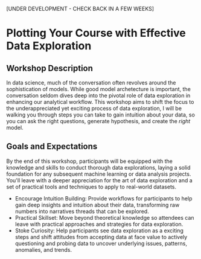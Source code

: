 [UNDER DEVELOPMENT - CHECK BACK IN A FEW WEEKS]
# Plotting Your Course with Effective Data Exploration

## Workshop Description
In data science, much of the conversation often revolves around the sophistication of models. While good model archetecture is important, the conversation seldom dives deep into the pivotal role of data exploration in enhancing our analytical workflow. This workshop aims to shift the focus to the underappreciated yet exciting process of data exploration, I will be walking you through steps you can take to gain intuition about your data, so you can ask the right questions, generate hypothesis, and create the _right_ model. 

## Goals and Expectations
By the end of this workshop, participants will be equipped with the knowledge and skills to conduct thorough data explorations, laying a solid foundation for any subsequent machine learning or data analysis projects. You'll leave with a deeper appreciation for the art of data exploration and a set of practical tools and techniques to apply to real-world datasets.
* Encourage Intuition Building: Provide workflows for participants to help gain deep insights and intuition about their data, transforming raw numbers into narratives threads that can be explored.
* Practical Skillset: Move beyond theoretical knowledge so attendees can leave with practical approaches and strategies for data exploration.
* Stoke Curiosity: Help participants see data exploration as a exciting steps and shift attitudes from accepting data at face value to actively questioning and probing data to uncover underlying issues, patterns, anomalies, and trends.

